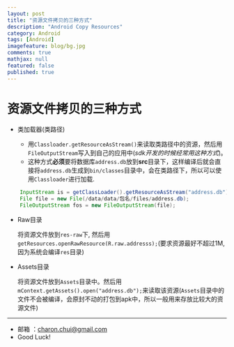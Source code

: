 ```yaml
---
layout: post
title: "资源文件拷贝的三种方式"
description: "Android Copy Resources"
category: Android
tags: [Android]
imagefeature: blog/bg.jpg
comments: true
mathjax: null
featured: false
published: true
---
```



资源文件拷贝的三种方式
===

- 类加载器(类路径)  

    - 用`Classloader.getResourceAsStream()`来读取类路径中的资源，然后用`FileOutputStream`写入到自己的应用中(*sdk开发的时候经常用这种方式*)。
    - 这种方式**必须**要将数据库`address.db`放到**src**目录下，这样编译后就会直接将`address.db`生成到`bin/classes`目录中，会在类路径下，所以可以使用`Classloader`进行加载.
    
```java
    InputStream is = getClassLoader().getResourceAsStream("address.db");
    File file = new File(/data/data/包名/files/address.db);
    FileOutputStream fos = new FileOutputStream(file);
```

- Raw目录   

    将资源文件放到`res-raw`下, 然后用`getResources.openRawResource(R.raw.addresss);`(要求资源最好不超过1M,因为系统会编译`res`目录)

- Assets目录   

    将资源文件放到`Assets`目录中。然后用`mContext.getAssets().open("address.db");`来读取该资源(`Assets`目录中的文件不会被编译，会原封不动的打包到apk中，所以一般用来存放比较大的资源文件)

---

- 邮箱 ：charon.chui@gmail.com  
- Good Luck! 
